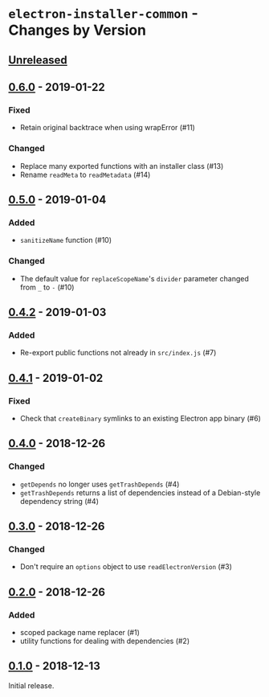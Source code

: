 # `electron-installer-common` - Changes by Version

## [Unreleased]

[Unreleased]: https://github.com/electron-userland/electron-installer-common/compare/v0.6.0...master

## [0.6.0] - 2019-01-22

[0.6.0]: https://github.com/electron-userland/electron-installer-common/compare/v0.5.0...v0.6.0

### Fixed

* Retain original backtrace when using wrapError (#11)

### Changed

* Replace many exported functions with an installer class (#13)
* Rename `readMeta` to `readMetadata` (#14)

## [0.5.0] - 2019-01-04

[0.5.0]: https://github.com/electron-userland/electron-installer-common/compare/v0.4.2...v0.5.0

### Added

* `sanitizeName` function (#10)

### Changed

* The default value for `replaceScopeName`'s `divider` parameter changed from `_` to `-` (#10)

## [0.4.2] - 2019-01-03

[0.4.2]: https://github.com/electron-userland/electron-installer-common/compare/v0.4.1...v0.4.2

### Added

* Re-export public functions not already in `src/index.js` (#7)

## [0.4.1] - 2019-01-02

[0.4.1]: https://github.com/electron-userland/electron-installer-common/compare/v0.4.0...v0.4.1

### Fixed

* Check that `createBinary` symlinks to an existing Electron app binary (#6)

## [0.4.0] - 2018-12-26

[0.4.0]: https://github.com/electron-userland/electron-installer-common/compare/v0.3.0...v0.4.0

### Changed

* `getDepends` no longer uses `getTrashDepends` (#4)
* `getTrashDepends` returns a list of dependencies instead of a Debian-style dependency string (#4)

## [0.3.0] - 2018-12-26

[0.3.0]: https://github.com/electron-userland/electron-installer-common/compare/v0.2.0...v0.3.0

### Changed

* Don't require an `options` object to use `readElectronVersion` (#3)

## [0.2.0] - 2018-12-26

[0.2.0]: https://github.com/electron-userland/electron-installer-common/compare/v0.1.0...v0.2.0

### Added

* scoped package name replacer (#1)
* utility functions for dealing with dependencies (#2)

## [0.1.0] - 2018-12-13

[0.1.0]: https://github.com/electron-userland/electron-installer-common/releases/tag/v0.1.0

Initial release.
